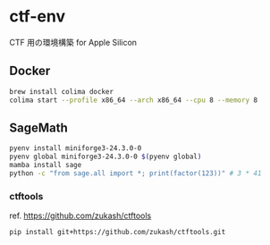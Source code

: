 # ctf-env

CTF 用の環境構築 for Apple Silicon

## Docker

```bash
brew install colima docker
colima start --profile x86_64 --arch x86_64 --cpu 8 --memory 8
```

## SageMath

```bash
pyenv install miniforge3-24.3.0-0
pyenv global miniforge3-24.3.0-0 $(pyenv global)
mamba install sage
python -c "from sage.all import *; print(factor(123))" # 3 * 41
```

### ctftools

ref. <https://github.com/zukash/ctftools>

```bash
pip install git+https://github.com/zukash/ctftools.git
```
